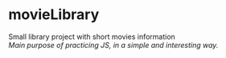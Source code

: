 # movieLibrary
Small library project with short movies information <br/>
_Main purpose of practicing JS, in a simple and interesting way._
